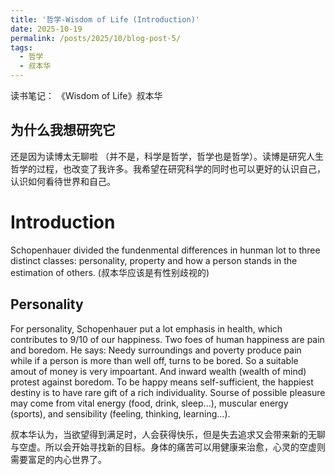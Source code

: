 ```yaml
---
title: '哲学-Wisdom of Life (Introduction)'
date: 2025-10-19
permalink: /posts/2025/10/blog-post-5/
tags:
  - 哲学
  - 叔本华
---
```


读书笔记： 《Wisdom of Life》叔本华

为什么我想研究它
-----
还是因为读博太无聊啦 （并不是，科学是哲学，哲学也是哲学）。读博是研究人生哲学的过程，也改变了我许多。我希望在研究科学的同时也可以更好的认识自己，认识如何看待世界和自己。

Introduction
========

Schopenhauer divided the fundenmental differences in hunman lot to three distinct classes: personality, property and how a person stands in the estimation of others. (叔本华应该是有性别歧视的) 

Personality
-----
For personality, Schopenhauer put a lot emphasis in health, which contributes to 9/10 of our happiness. Two foes of human happiness are pain and boredom. He says: Needy surroundings and poverty produce pain while if a person is more than well off, turns to be bored. So a suitable amout of money is very impoartant. And inward wealth (wealth of mind) protest against boredom. To be happy means self-sufficient, the happiest destiny is to have rare gift of a rich individuality.
Sourse of possible pleasure may come from vital energy (food, drink, sleep...), muscular energy (sports), and sensibility (feeling, thinking, learning...). 

叔本华认为，当欲望得到满足时，人会获得快乐，但是失去追求又会带来新的无聊与空虚。所以会开始寻找新的目标。身体的痛苦可以用健康来治愈，心灵的空虚则需要富足的内心世界了。
